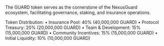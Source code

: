 The GUARD token serves as the cornerstone of the NexusGuard ecosystem, facilitating governance, staking, and insurance operations.

Token Distribution:
•	Insurance Pool: 40% (40,000,000 GUARD)
•	Protocol Treasury: 20% (20,000,000 GUARD)
•	Team & Development: 15% (15,000,000 GUARD)
•	Community Incentives: 15% (15,000,000 GUARD)
•	Initial Liquidity: 10% (10,000,000 GUARD)
